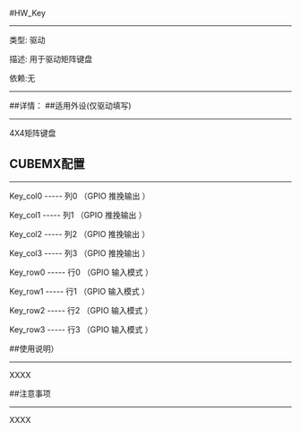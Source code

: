 #HW_Key

---

类型: 驱动

描述: 用于驱动矩阵键盘

依赖:无

---

##详情：
##适用外设(仅驱动填写)

---
4X4矩阵键盘


## CUBEMX配置

---
Key_col0 ----- 列0 （GPIO 推挽输出 ）

Key_col1 ----- 列1 （GPIO 推挽输出 ）

Key_col2 ----- 列2 （GPIO 推挽输出 ）

Key_col3 ----- 列3 （GPIO 推挽输出 ）

Key_row0 ----- 行0 （GPIO 输入模式 ）

Key_row1 ----- 行1 （GPIO 输入模式 ）

Key_row2 ----- 行2 （GPIO 输入模式 ）

Key_row3 ----- 行3 （GPIO 输入模式 ）

##使用说明）


---

XXXX



##注意事项

---
XXXX

